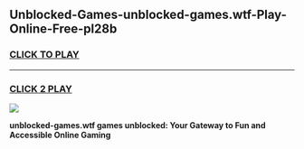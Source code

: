 
## Unblocked-Games-unblocked-games.wtf-Play-Online-Free-pl28b
<h3>
<a href="https://premium76.site?title=unblocked-games.wtf&ref=26A">CLICK TO PLAY</a></h3>
<hr>

<h3>
<a href="https://premium76.site?title=unblocked-games.wtf&ref=26A">CLICK 2 PLAY</a>
  
</h3>

<a href="https://premium76.site?title=unblocked-games.wtf&ref=26A"><img src="https://clearcache.store/games.png"></a>


**unblocked-games.wtf games unblocked: Your Gateway to Fun and Accessible Online Gaming**

